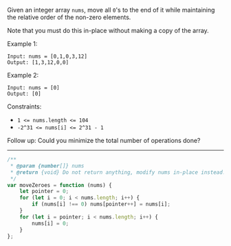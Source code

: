 Given an integer array `nums`, move all `0`'s to the end of it while maintaining the relative order of the non-zero elements.

Note that you must do this in-place without making a copy of the array.

Example 1:

```
Input: nums = [0,1,0,3,12]
Output: [1,3,12,0,0]
```

Example 2:

```
Input: nums = [0]
Output: [0]
```

Constraints:

-   `1 <= nums.length <= 104`
-   `-2^31 <= nums[i] <= 2^31 - 1`

Follow up: Could you minimize the total number of operations done?

---

```js
/**
 * @param {number[]} nums
 * @return {void} Do not return anything, modify nums in-place instead.
 */
var moveZeroes = function (nums) {
    let pointer = 0;
    for (let i = 0; i < nums.length; i++) {
        if (nums[i] !== 0) nums[pointer++] = nums[i];
    }
    for (let i = pointer; i < nums.length; i++) {
        nums[i] = 0;
    }
};
```
